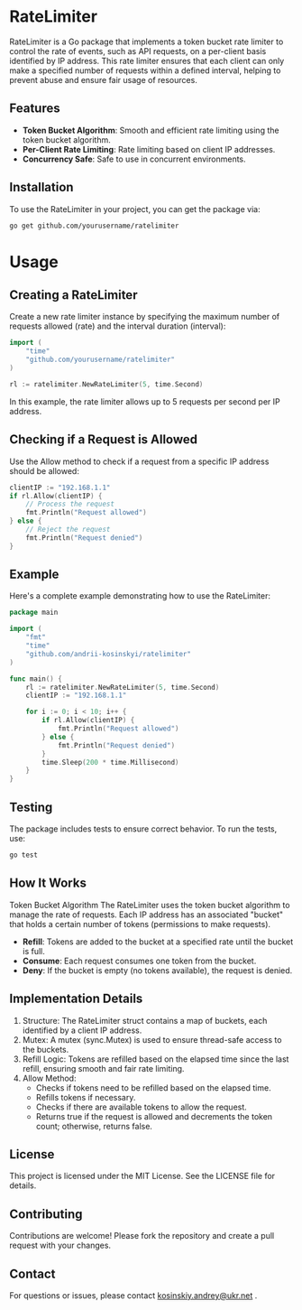 # RateLimiter

RateLimiter is a Go package that implements a token bucket rate limiter to control the rate of events, such as API requests, on a per-client basis identified by IP address. This rate limiter ensures that each client can only make a specified number of requests within a defined interval, helping to prevent abuse and ensure fair usage of resources.

## Features

- **Token Bucket Algorithm**: Smooth and efficient rate limiting using the token bucket algorithm.
- **Per-Client Rate Limiting**: Rate limiting based on client IP addresses.
- **Concurrency Safe**: Safe to use in concurrent environments.

## Installation

To use the RateLimiter in your project, you can get the package via:

```sh
go get github.com/yourusername/ratelimiter
```

# Usage
## Creating a RateLimiter
Create a new rate limiter instance by specifying the maximum number of requests allowed (rate) and the interval duration (interval):

```go
import (
    "time"
    "github.com/yourusername/ratelimiter"
)

rl := ratelimiter.NewRateLimiter(5, time.Second)
```
In this example, the rate limiter allows up to 5 requests per second per IP address.

## Checking if a Request is Allowed
Use the Allow method to check if a request from a specific IP address should be allowed:

```go
clientIP := "192.168.1.1"
if rl.Allow(clientIP) {
    // Process the request
    fmt.Println("Request allowed")
} else {
    // Reject the request
    fmt.Println("Request denied")
}
```

## Example
Here's a complete example demonstrating how to use the RateLimiter:

```go
package main

import (
    "fmt"
    "time"
    "github.com/andrii-kosinskyi/ratelimiter"
)

func main() {
    rl := ratelimiter.NewRateLimiter(5, time.Second)
    clientIP := "192.168.1.1"

    for i := 0; i < 10; i++ {
        if rl.Allow(clientIP) {
            fmt.Println("Request allowed")
        } else {
            fmt.Println("Request denied")
        }
        time.Sleep(200 * time.Millisecond)
    }
}
```

## Testing
The package includes tests to ensure correct behavior. To run the tests, use:

```sh
go test
```

## How It Works
Token Bucket Algorithm
The RateLimiter uses the token bucket algorithm to manage the rate of requests. Each IP address has an associated "bucket" that holds a certain number of tokens (permissions to make requests).

- **Refill**: Tokens are added to the bucket at a specified rate until the bucket is full.
- **Consume**: Each request consumes one token from the bucket.
- **Deny**: If the bucket is empty (no tokens available), the request is denied.

## Implementation Details
1. Structure: The RateLimiter struct contains a map of buckets, each identified by a client IP address.
2. Mutex: A mutex (sync.Mutex) is used to ensure thread-safe access to the buckets.
3. Refill Logic: Tokens are refilled based on the elapsed time since the last refill, ensuring smooth and fair rate limiting.
4. Allow Method:
   - Checks if tokens need to be refilled based on the elapsed time.
   - Refills tokens if necessary.
   - Checks if there are available tokens to allow the request.
   - Returns true if the request is allowed and decrements the token count; otherwise, returns false.

## License
This project is licensed under the MIT License. See the LICENSE file for details.

## Contributing
Contributions are welcome! Please fork the repository and create a pull request with your changes.

## Contact
For questions or issues, please contact kosinskiy.andrey@ukr.net .